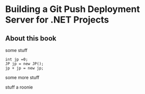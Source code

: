 <link href="https://raw.github.com/jptoto/gitdeploymentbook/master/style.css" rel="stylesheet"></link>

# Building a Git Push Deployment Server for .NET Projects

## About this book
some stuff  

	int jp =0;  
	JP jp = new JP();  
	jp + jp = new jp;

some more stuff

<div class="codeblock">
stuff a roonie
</div>


